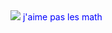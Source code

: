 <html>
<head>
</head>
<body>
<img src="i18920-pates-bolo.pmg">
<font color="blue"> j'aime pas les math
</body>
</html>
